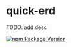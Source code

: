 # quick-erd

TODO: add desc

[![npm Package Version](https://img.shields.io/npm/v/quick-erd.svg?maxAge=3600)](https://www.npmjs.com/package/quick-erd)
